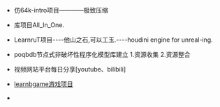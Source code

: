 *	仿64k-intro项目————极致压缩

*	库项目All_In_One.


*	LearnruT项目----他山之石,可以工玉.----houdini engine for unreal-ing.


*	poqbdb节点式非破坏性程序化模型库建立	1.资源收集 2.资源整合



*	视频网站平台每日分享[youtube、bilibili]

*	[learnbgame游戏项目](HoudiniEngineForUnreal)

*	
